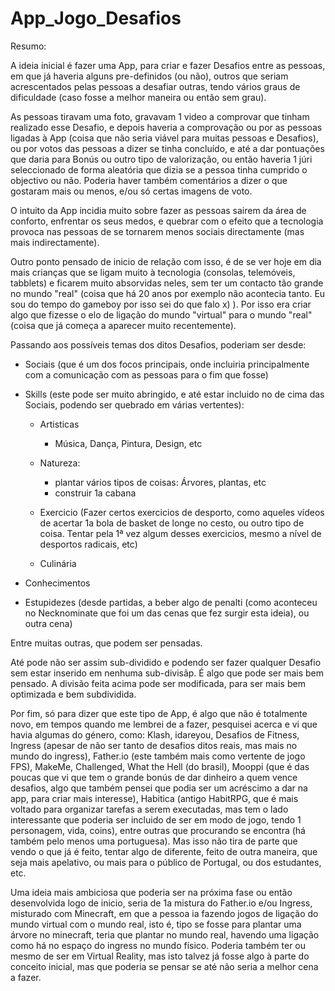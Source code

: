 # App_Jogo_Desafios

Resumo:

A ideia inicial é fazer uma App, para criar e fazer Desafios entre as pessoas, em que já haveria alguns pre-definidos (ou não), outros que seriam acrescentados pelas pessoas a desafiar outras, tendo vários graus de dificuldade (caso fosse a melhor maneira ou então sem grau).

As pessoas tiravam uma foto, gravavam 1 video a comprovar que tinham realizado esse Desafio, e depois haveria a comprovação ou por as pessoas ligadas à App (coisa que não seria viável para muitas pessoas e Desafios), ou por votos das pessoas a dizer se tinha concluído, e até a dar pontuações que daria para Bonús ou outro tipo de valorização, ou então haveria 1 júri seleccionado de forma aleatória que dizia se a pessoa tinha cumprido o objectivo ou não. Poderia haver também comentários a dizer o que gostaram mais ou menos, e/ou só certas imagens de voto.

O intuito da App incidia muito sobre fazer as pessoas sairem da área de conforto, enfrentar os seus medos, e quebrar com o efeito que a tecnologia provoca nas pessoas de se tornarem menos sociais directamente (mas mais indirectamente). 

Outro ponto pensado de inicio de relação com isso, é de se ver hoje em dia mais crianças que se ligam muito à tecnologia (consolas, telemóveis, tabblets) e ficarem muito absorvidas neles, sem ter um contacto tão grande no mundo "real" (coisa que há 20 anos por exemplo não acontecia tanto. Eu sou do tempo do gameboy por isso sei do que falo x) ). Por isso era criar algo que fizesse o elo de ligação do mundo "virtual" para o mundo "real" (coisa que já começa a aparecer muito recentemente).

Passando aos possíveis temas dos ditos Desafios, poderiam ser desde:

- Sociais (que é um dos focos principais, onde incluiria principalmente com a comunicação com as pessoas para o fim que fosse)

- Skills (este pode ser muito abringido, e até estar incluido no de cima das Sociais, podendo ser quebrado em várias vertentes):

  - Artisticas 
    - Música, Dança, Pintura, Design, etc
  
  - Natureza: 
    - plantar vários tipos de coisas: Árvores, plantas, etc
    - construir 1a cabana
  
  - Exercicio (Fazer certos exercicios de desporto, como aqueles vídeos de acertar 1a bola de basket de longe no cesto, ou outro tipo de coisa. Tentar pela 1ª vez algum desses exercicios, mesmo a nível de desportos radicais, etc)
  
  - Culinária 
  
- Conhecimentos
  
- Estupidezes (desde partidas, a beber algo de penalti (como aconteceu no Necknominate que foi um das cenas que fez surgir esta ideia), ou outra cena)
  
Entre muitas outras, que podem ser pensadas.

Até pode não ser assim sub-dividido e podendo ser fazer qualquer Desafio sem estar inserido em nenhuma sub-divisãp. É algo que pode ser mais bem pensado. A divisão feita acima pode ser modificada, para ser mais bem optimizada e bem subdividida.

Por fim, só para dizer que este tipo de App, é algo que não é totalmente novo, em tempos quando me lembrei de a fazer, pesquisei acerca e vi que havia algumas do género, como: Klash, idareyou, Desafios de Fitness, Ingress (apesar de não ser tanto de desafios ditos reais, mas mais no mundo do ingress), Father.io (este também mais como vertente de jogo FPS), MakeMe, Challenged, What the Hell (do brasil), Mooppi (que é das poucas que vi que tem o grande bonús de dar dinheiro a quem vence desafios, algo que também pensei que podia ser um acréscimo a dar na app, para criar mais interesse), Habitica (antigo HabitRPG, que é mais voltado para organizar tarefas a serem executadas, mas tem o lado interessante que poderia ser incluido de ser em modo de jogo, tendo 1 personagem, vida, coins), entre outras que procurando se encontra (há também pelo menos uma portuguesa). Mas isso não tira de parte que vendo o que já é feito, tentar algo de diferente, feito de outra maneira, que seja mais apelativo, ou mais para o público de Portugal, ou dos estudantes, etc.

Uma ideia mais ambiciosa que poderia ser na próxima fase ou então desenvolvida logo de inicio, seria de 1a mistura do Father.io e/ou Ingress, misturado com Minecraft, em que a pessoa ia fazendo jogos de ligação do mundo virtual com o mundo real, isto é, tipo se fosse para plantar uma árvore no minecraft, teria que plantar no mundo real, havendo uma ligação como há no espaço do ingress no mundo físico.
Poderia também ter ou mesmo de ser em Virtual Reality, mas isto talvez já fosse algo à parte do conceito inicial, mas que poderia se pensar se até não seria a melhor cena a fazer.
